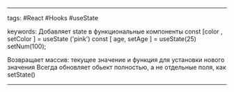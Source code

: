 ____

tags: #React #Hooks #useState 

keywords:
Добавляет state в функциональные компоненты
const [color , setColor ] = useState ('pink')
const [ age, setAge ] = useState(25)
setNum(100);

Возвращает массив: текущее значение и функция для установки нового значения 
Всегда обновляет обьект полностью, а не отдельные поля, как setState()
_____

